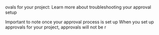 


ovals for your project: Learn more about troubleshooting your approval setup

Important to note once your approval process is set up
When you set up approvals for your project, approvals will not be r
